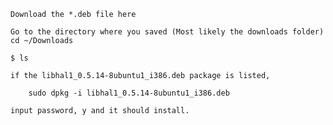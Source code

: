 
	Download the *.deb file here
    
	Go to the directory where you saved (Most likely the downloads folder) cd ~/Downloads
    
	$ ls
    
	if the libhal1_0.5.14-8ubuntu1_i386.deb package is listed,

		sudo dpkg -i libhal1_0.5.14-8ubuntu1_i386.deb
    
	input password, y and it should install.



